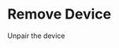 # Remove Device

Unpair the device

<api-endpoint openapi-path="../../../tsp-output/schema/openapi.yaml" method="DELETE" endpoint="/v1/devices/{deviceId}"></api-endpoint>